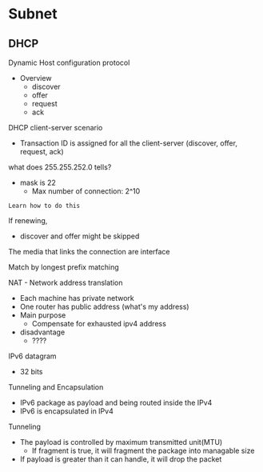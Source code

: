 # Subnet

## DHCP

Dynamic Host configuration protocol
- Overview
  - discover
  - offer
  - request
  - ack

DHCP client-server scenario
- Transaction ID is assigned for all the client-server (discover, offer, request, ack)

what does 255.255.252.0 tells?
- mask is 22
  - Max number of connection: 2^10

```Learn how to do this```

If renewing,
- discover and offer might be skipped

The media that links the connection are interface

Match by longest prefix matching

NAT - Network address translation
- Each machine has private network
- One router has public address (what's my address)
- Main purpose
  - Compensate for exhausted ipv4 address
- disadvantage
  - ????

IPv6 datagram
- 32 bits
 
Tunneling and Encapsulation
- IPv6 package as payload and being routed inside the IPv4
- IPv6 is encapsulated in IPv4

Tunneling
- The payload is controlled by maximum transmitted unit(MTU)
  - If fragment is true, it will fragment the package into managable size
- If payload is greater than it can handle, it will drop the packet

